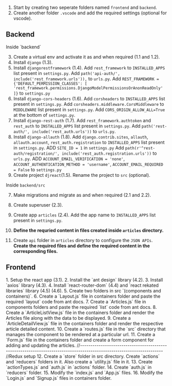 1. Start by creating two seperate folders named `frontend` and `backend`.
2. Create another folder `.vscode` and add the required settings (optional for vscode).

<h2>Backend</h2>
Inside `backend`

3. Create a virtual env and activate it as and when required (1.1 and 1.2).
4. Install `django` (1.3).
5. Install `djangorestframework` (1.4).
   Add `rest_framework` to `INSTALLED_APPS` list present in `settings.py`.
   Add `path('api-auth/', include('rest_framework.urls')),` to `urls.py`.
   Add `REST_FRAMEWORK = {'DEFAULT_PERMISSION_CLASSES': [ 'rest_framework.permissions.DjangoModelPermissionsOrAnonReadOnly' ]}` to `settings.py`
6. Install `django-cors-headers` (1.6).
   Add `corsheaders` to `INSTALLED_APPS` list present in `settings.py`.
   Add `corsheaders.middleware.CorsMiddleware` to `MIDDLEWARE` list present in `settings.py`.
   Add `CORS_ORIGIN_ALLOW_ALL=True` at the bottom of `settings.py`.
7. Install `django-rest-auth` (1.7).
   Add `rest_framework.authtoken` and `rest_auth` to `INSTALLED_APPS` list present in `settings.py`.
   Add `path('rest-auth/', include('rest_auth.urls'))` to `urls.py`.
8. Install `django-allauth` (1.8).
   Add `django.contrib.sites`, `allauth`, `allauth.account`, `rest_auth.registration` to `INSTALLED_APPS` list present in `settings.py`.
   ADD `SITE_ID = 1` in `settings.py`
   Add `path(r'^rest-auth/registration/', include('rest_auth.registration.urls'))` to `urls.py`.
   ADD `ACCOUNT_EMAIL_VERIFICATION = 'none'`, `ACCOUNT_AUTHENTICATION_METHOD = 'username'`, `ACCOUNT_EMAIL_REQUIRED = False` to `settings.py`
9. Create project `djreact`(1.5). Rename the project to `src` (optional).

Inside `backend/src`

7. Make migrations and migrate as and when required (2.1 and 2.2).
8. Create superuser (2.3).
9. Create app `articles` (2.4). Add the app name to `INSTALLED_APPS` list present in `settings.py`.

10. <b>Define the requried content in files created inside `articles` directory.</b>
11. Create `api` folder in `articles` directory to configure the `JSON APIs`.
    <b>Create the required files and define the required content in the corresponding files.</b>

<h2>Frontend</h2>
1. Setup the react app (3.1).
2. Install the `ant design` library (4.2).
3. Install `axios` library (4.3).
4. Install `react-router-dom` (4.4) and `react rekated libraries` library (4.5) (4.6).
5. Create two folders in src `(components and containers)`.
6. Create a `Layout.js` file in containers folder and paste the required `layout` code from ant docs.
7. Create a `Articles.js` file in components folders and paste the required `list` code from ant docs.
8. Create a `ArticleListView.js` file in the containers folder and render the Articles file along with the data to be displayed.
9. Create a `ArticleDetailView.js` file in the containers folder and render the respective article detailed content.
10. Create a `routes.js` file in the `src` directory that manages the component to be rendered at a particular url.
11. Create a `Form.js` file in the containers folder and create a form component for adding and updating the articles.
//----------------------------------------------------------------------------------------------------------------------
//Redux setup
12. Create a `store` folder in src directory. 
    Create `actions` and `reducers` folders in it. 
    Also create a `utility.js` file in it.
13. Create `actionTypes.js` and `auth.js` in `actions` folder.
14. Create `auth.js` in `reducers` folder.
15. Modify the `index.js` and `App.js` files.
16. Modify the `Login.js` and `Signup.js` files in containers folder.
